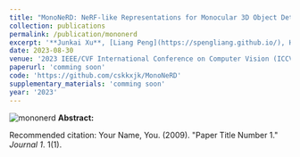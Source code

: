 ```yaml
---
title: "MonoNeRD: NeRF-like Representations for Monocular 3D Object Detection"
collection: publications
permalink: /publication/mononerd
excerpt: '**Junkai Xu**, [Liang Peng](https://spengliang.github.io/), Haoran Cheng, Hao Li, Wei Qian, Ke Li, Wenxiao Wang, [Deng Cai](http://www.cad.zju.edu.cn/home/dengcai/)'
date: 2023-08-30
venue: '2023 IEEE/CVF International Conference on Computer Vision (ICCV)'
paperurl: 'comming soon'
code: 'https://github.com/cskkxjk/MonoNeRD'
supplementary_materials: 'comming soon'
year: '2023'
---
```

![mononerd](https://cskkxjk.github.io/images/publications/mononerd.gif)
<b>Abstract:</b>


Recommended citation: Your Name, You. (2009). "Paper Title Number 1." <i>Journal 1</i>. 1(1).
